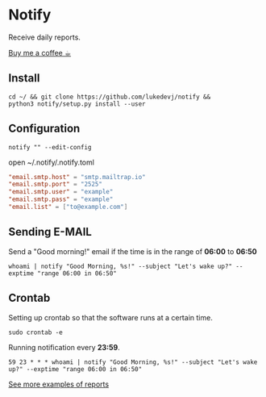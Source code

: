 # Notify

Receive daily reports.

[Buy me a coffee ☕︎](https://coinos.io/lukedev)

## Install
```shell
cd ~/ && git clone https://github.com/lukedevj/notify &&
python3 notify/setup.py install --user
```

## Configuration

```shell
notify "" --edit-config
```

open ~/.notify/.notify.toml
```toml
"email.smtp.host" = "smtp.mailtrap.io"
"email.smtp.port" = "2525"
"email.smtp.user" = "example"
"email.smtp.pass" = "example"
"email.list" = ["to@example.com"]
```

## Sending E-MAIL
Send a "Good morning!" email if the time is in the range of **06:00** to **06:50**
```shell
whoami | notify "Good Morning, %s!" --subject "Let's wake up?" --exptime "range 06:00 in 06:50"
```

## Crontab

Setting up crontab so that the software runs at a certain time.

```shell
sudo crontab -e
```

Running notification every **23:59**.
```shell
59 23 * * * whoami | notify "Good Morning, %s!" --subject "Let's wake up?" --exptime "range 06:00 in 06:50"
```

[See more examples of reports](./examples)
